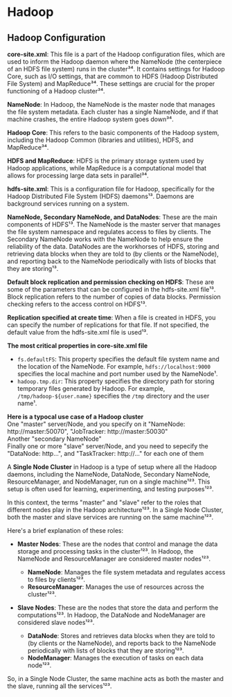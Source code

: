 # Hadoop

## Hadoop Configuration

**core-site.xml**: This file is a part of the Hadoop configuration files, which are used to inform the Hadoop daemon where the NameNode (the centerpiece of an HDFS file system) runs in the cluster³⁴. It contains settings for Hadoop Core, such as I/O settings, that are common to HDFS (Hadoop Distributed File System) and MapReduce³⁴. These settings are crucial for the proper functioning of a Hadoop cluster³⁴.

**NameNode**: In Hadoop, the NameNode is the master node that manages the file system metadata. Each cluster has a single NameNode, and if that machine crashes, the entire Hadoop system goes down³⁴.

**Hadoop Core**: This refers to the basic components of the Hadoop system, including the Hadoop Common (libraries and utilities), HDFS, and MapReduce³⁴.

**HDFS and MapReduce**: HDFS is the primary storage system used by Hadoop applications, while MapReduce is a computational model that allows for processing large data sets in parallel³⁴.

**hdfs-site.xml**: This is a configuration file for Hadoop, specifically for the Hadoop Distributed File System (HDFS) daemons¹³. Daemons are background services running on a system.

**NameNode, Secondary NameNode, and DataNodes**: These are the main components of HDFS¹³. The NameNode is the master server that manages the file system namespace and regulates access to files by clients. The Secondary NameNode works with the NameNode to help ensure the reliability of the data. DataNodes are the workhorses of HDFS, storing and retrieving data blocks when they are told to (by clients or the NameNode), and reporting back to the NameNode periodically with lists of blocks that they are storing¹³.

**Default block replication and permission checking on HDFS**: These are some of the parameters that can be configured in the hdfs-site.xml file¹³. Block replication refers to the number of copies of data blocks. Permission checking refers to the access control on HDFS¹³.

**Replication specified at create time**: When a file is created in HDFS, you can specify the number of replications for that file. If not specified, the default value from the hdfs-site.xml file is used¹³.

**The most critical properties in core-site.xml file**  
-   `fs.defaultFS`: This property specifies the default file system name and the location of the NameNode. For example, `hdfs://localhost:9000` specifies the local machine and port number used by the NameNode¹.  
-   `hadoop.tmp.dir`: This property specifies the directory path for storing temporary files generated by Hadoop. For example, `/tmp/hadoop-${user.name}` specifies the `/tmp` directory and the user name¹.

**Here is a typocal use case of a Hadoop cluster**  
One "master" server/Node, and you specify on it "NameNode: http://master:50070", "JobTracker: http://master:50030"  
Another "secondary NameNode"  
Finally one or more "slave" server/Node, and you need to sepecify the "DataNode: http...", and "TaskTracker: http://..." for each one of them  

A **Single Node Cluster** in Hadoop is a type of setup where all the Hadoop daemons, including the NameNode, DataNode, Secondary NameNode, ResourceManager, and NodeManager, run on a single machine¹²³. This setup is often used for learning, experimenting, and testing purposes¹²³.

In this context, the terms "master" and "slave" refer to the roles that different nodes play in the Hadoop architecture¹²³. In a Single Node Cluster, both the master and slave services are running on the same machine¹²³.

Here's a brief explanation of these roles:

- **Master Nodes**: These are the nodes that control and manage the data storage and processing tasks in the cluster¹²³. In Hadoop, the NameNode and ResourceManager are considered master nodes¹²³.
    - **NameNode**: Manages the file system metadata and regulates access to files by clients¹²³.
    - **ResourceManager**: Manages the use of resources across the cluster¹²³.

- **Slave Nodes**: These are the nodes that store the data and perform the computations¹²³. In Hadoop, the DataNode and NodeManager are considered slave nodes¹²³.
    - **DataNode**: Stores and retrieves data blocks when they are told to (by clients or the NameNode), and reports back to the NameNode periodically with lists of blocks that they are storing¹²³.
    - **NodeManager**: Manages the execution of tasks on each data node¹²³.

So, in a Single Node Cluster, the same machine acts as both the master and the slave, running all the services¹²³.